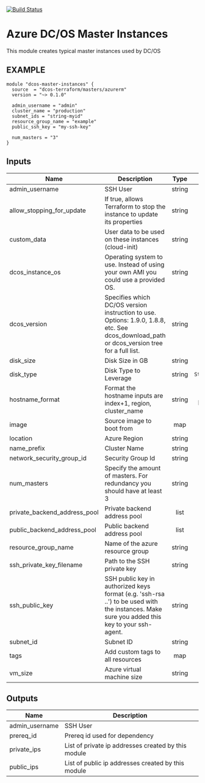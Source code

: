 [![Build Status](https://jenkins-terraform.mesosphere.com/service/dcos-terraform-jenkins/job/dcos-terraform/job/terraform-azurerm-masters/job/master/badge/icon)](https://jenkins-terraform.mesosphere.com/service/dcos-terraform-jenkins/job/dcos-terraform/job/terraform-azurerm-masters/job/master/)

Azure DC/OS Master Instances
============================
This module creates typical master instances used by DC/OS

EXAMPLE
-------

```hcl
module "dcos-master-instances" {
  source  = "dcos-terraform/masters/azurerm"
  version = "~> 0.1.0"

  admin_username = "admin"
  cluster_name = "production"
  subnet_ids = "string-myid"
  resource_group_name = "example"
  public_ssh_key = "my-ssh-key"

  num_masters = "3"
}
```


## Inputs

| Name | Description | Type | Default | Required |
|------|-------------|:----:|:-----:|:-----:|
| admin_username | SSH User | string | - | yes |
| allow_stopping_for_update | If true, allows Terraform to stop the instance to update its properties | string | `true` | no |
| custom_data | User data to be used on these instances (cloud-init) | string | `` | no |
| dcos_instance_os | Operating system to use. Instead of using your own AMI you could use a provided OS. | string | - | yes |
| dcos_version | Specifies which DC/OS version instruction to use. Options: 1.9.0, 1.8.8, etc. See dcos_download_path or dcos_version tree for a full list. | string | - | yes |
| disk_size | Disk Size in GB | string | - | yes |
| disk_type | Disk Type to Leverage | string | `Standard_LRS` | no |
| hostname_format | Format the hostname inputs are index+1, region, cluster_name | string | `master-%[1]d-%[2]s` | no |
| image | Source image to boot from | map | `<map>` | no |
| location | Azure Region | string | - | yes |
| name_prefix | Cluster Name | string | - | yes |
| network_security_group_id | Security Group Id | string | `` | no |
| num_masters | Specify the amount of masters. For redundancy you should have at least 3 | string | - | yes |
| private_backend_address_pool | Private backend address pool | list | `<list>` | no |
| public_backend_address_pool | Public backend address pool | list | `<list>` | no |
| resource_group_name | Name of the azure resource group | string | - | yes |
| ssh_private_key_filename | Path to the SSH private key | string | `/dev/null` | no |
| ssh_public_key | SSH public key in authorized keys format (e.g. 'ssh-rsa ..') to be used with the instances. Make sure you added this key to your ssh-agent. | string | - | yes |
| subnet_id | Subnet ID | string | - | yes |
| tags | Add custom tags to all resources | map | `<map>` | no |
| vm_size | Azure virtual machine size | string | - | yes |

## Outputs

| Name | Description |
|------|-------------|
| admin_username | SSH User |
| prereq_id | Prereq id used for dependency |
| private_ips | List of private ip addresses created by this module |
| public_ips | List of public ip addresses created by this module |

